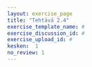 ```yaml
---
layout: exercise_page
title: "Tehtävä 2.4"
exercise_template_name: #
exercise_discussion_id: #
exercise_upload_id: #
kesken:  1
no_review: 1
---
```

